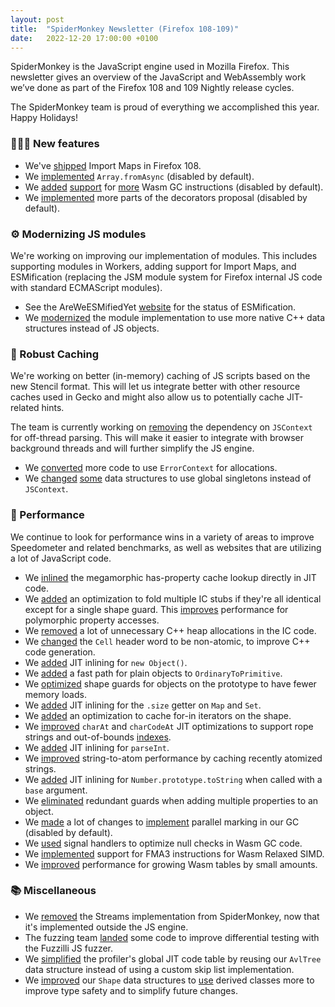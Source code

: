 ```yaml
---
layout: post
title:  "SpiderMonkey Newsletter (Firefox 108-109)"
date:   2022-12-20 17:00:00 +0100
---
```

SpiderMonkey is the JavaScript engine used in Mozilla Firefox. This newsletter gives an overview of the JavaScript and WebAssembly work we’ve done as part of the Firefox 108 and 109 Nightly release cycles.

The SpiderMonkey team is proud of everything we accomplished this year. Happy Holidays!

### 👷🏽‍♀️ New features

* We've [shipped](https://bugzilla.mozilla.org/show_bug.cgi?id=1795647) Import Maps in Firefox 108.
* We [implemented](https://bugzilla.mozilla.org/show_bug.cgi?id=1795452) `Array.fromAsync` (disabled by default).
* We [added](https://bugzilla.mozilla.org/show_bug.cgi?id=1797933) [support](https://bugzilla.mozilla.org/show_bug.cgi?id=1796315) for [more](https://bugzilla.mozilla.org/show_bug.cgi?id=1803043) Wasm GC instructions (disabled by default).
* We [implemented](https://bugzilla.mozilla.org/show_bug.cgi?id=1793959) more parts of the decorators proposal (disabled by default).


### ⚙️ Modernizing JS modules

We're working on improving our implementation of modules. This includes supporting modules in Workers, adding support for Import Maps, and ESMification (replacing the JSM module system for Firefox internal JS code with standard ECMAScript modules).

* See the AreWeESMifiedYet [website](https://spidermonkey.dev/areweesmifiedyet/) for the status of ESMification.
* We [modernized](https://bugzilla.mozilla.org/show_bug.cgi?id=1804254) the module implementation to use more native C++ data structures instead of JS objects.

### 💾 Robust Caching

We're working on better (in-memory) caching of JS scripts based on the new Stencil format. This will let us integrate better with other resource caches used in Gecko and might also allow us to potentially cache JIT-related hints.

The team is currently working on [removing](https://bugzilla.mozilla.org/show_bug.cgi?id=1759123) the dependency on `JSContext` for off-thread parsing. This will make it easier to integrate with browser background threads and will further simplify the JS engine.

* We [converted](https://bugzilla.mozilla.org/show_bug.cgi?id=1782573) more code to use `ErrorContext` for allocations.
* We [changed](https://bugzilla.mozilla.org/show_bug.cgi?id=1786834) [some](https://bugzilla.mozilla.org/show_bug.cgi?id=1797024) data structures to use global singletons instead of `JSContext`.


### 🚀 Performance

We continue to look for performance wins in a variety of areas to improve Speedometer and related benchmarks, as well as websites that are utilizing a lot of JavaScript code.

* We [inlined](https://bugzilla.mozilla.org/show_bug.cgi?id=1794439) the megamorphic has-property cache lookup directly in JIT code.
* We [added](https://bugzilla.mozilla.org/show_bug.cgi?id=1671228) an optimization to fold multiple IC stubs if they're all identical except for a single shape guard. This [improves](https://bugzilla.mozilla.org/show_bug.cgi?id=1671228#c25) performance for polymorphic property accesses.
* We [removed](https://bugzilla.mozilla.org/show_bug.cgi?id=1795848) a lot of unnecessary C++ heap allocations in the IC code.
* We [changed](https://bugzilla.mozilla.org/show_bug.cgi?id=1798284) the `Cell` header word to be non-atomic, to improve C++ code generation.
* We [added](https://bugzilla.mozilla.org/show_bug.cgi?id=1262212) JIT inlining for `new Object()`.
* We [added](https://bugzilla.mozilla.org/show_bug.cgi?id=1384562) a fast path for plain objects to `OrdinaryToPrimitive`.
* We [optimized](https://bugzilla.mozilla.org/show_bug.cgi?id=1792228) shape guards for objects on the prototype to have fewer memory loads.
* We [added](https://bugzilla.mozilla.org/show_bug.cgi?id=1799490) JIT inlining for the `.size` getter on `Map` and `Set`.
* We [added](https://bugzilla.mozilla.org/show_bug.cgi?id=1799028) an optimization to cache for-in iterators on the shape.
* We [improved](https://bugzilla.mozilla.org/show_bug.cgi?id=1669942) `charAt` and `charCodeAt` JIT optimizations to support rope strings and out-of-bounds [indexes](https://bugzilla.mozilla.org/show_bug.cgi?id=1801865).
* We [added](https://bugzilla.mozilla.org/show_bug.cgi?id=815255) JIT inlining for `parseInt`.
* We [improved](https://bugzilla.mozilla.org/show_bug.cgi?id=1799628) string-to-atom performance by caching recently atomized strings.
* We [added](https://bugzilla.mozilla.org/show_bug.cgi?id=1802497) JIT inlining for `Number.prototype.toString` when called with a `base` argument.
* We [eliminated](https://bugzilla.mozilla.org/show_bug.cgi?id=1800384) redundant guards when adding multiple properties to an object.
* We [made](https://bugzilla.mozilla.org/show_bug.cgi?id=1797755) a lot of changes to [implement](https://bugzilla.mozilla.org/show_bug.cgi?id=1802897) parallel marking in our GC (disabled by default).
* We [used](https://bugzilla.mozilla.org/show_bug.cgi?id=1799971) signal handlers to optimize null checks in Wasm GC code.
* We [implemented](https://bugzilla.mozilla.org/show_bug.cgi?id=1798970) support for FMA3 instructions for Wasm Relaxed SIMD.
* We [improved](https://bugzilla.mozilla.org/show_bug.cgi?id=1599800) performance for growing Wasm tables by small amounts.


### 📚 Miscellaneous
* We [removed](https://bugzilla.mozilla.org/show_bug.cgi?id=1795914) the Streams implementation from SpiderMonkey, now that it's implemented outside the JS engine.
* The fuzzing team [landed](https://bugzilla.mozilla.org/show_bug.cgi?id=1794784) some code to improve differential testing with the Fuzzilli JS fuzzer.
* We [simplified](https://bugzilla.mozilla.org/show_bug.cgi?id=1801875) the profiler's global JIT code table by reusing our `AvlTree` data structure instead of using a custom skip list implementation.
* We [improved](https://bugzilla.mozilla.org/show_bug.cgi?id=1804253) our `Shape` data structures to [use](https://bugzilla.mozilla.org/show_bug.cgi?id=1804394) derived classes more to improve type safety and to simplify future changes.
